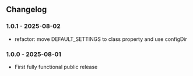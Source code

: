 ## Changelog

### 1.0.1 - 2025-08-02
- refactor: move DEFAULT_SETTINGS to class property and use configDir

### 1.0.0 - 2025-08-01
- First fully functional public release

